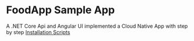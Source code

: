 # FoodApp Sample App

A .NET Core Api and Angular UI implemented a Cloud Native App with step by step [Installation Scripts](/az-cli/)
